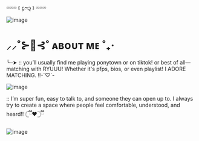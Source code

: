 ⏔⏔⏔ ꒰ ᧔ෆ᧓ ꒱ ⏔⏔⏔

![image](https://github.com/user-attachments/assets/90510f9a-2e61-45e5-bb83-1efa7a4156f1)

# ⸝⸝˚⊱🪷⊰˚ ᴀʙᴏᴜᴛ ᴍᴇ ˚₊‧
 ╰┈➤ 
:: you’ll usually find me playing ponytown or on tiktok!  or best of all—matching with RYUUU! Whether it's pfps, bios, or even playlist! I ADORE MATCHING. !!-`♡´-

![image](https://github.com/user-attachments/assets/f3eb9446-642a-42a6-8b7d-0b80023182a0)


:: I’m super fun, easy to talk to, and someone they can open up to. I always try to create a space where people feel comfortable, understood, and heard!! 𓊆ྀི❤︎𓊇ྀི

![image](https://github.com/user-attachments/assets/449019e3-f10d-4a8e-abc0-c421ef8936bb)
